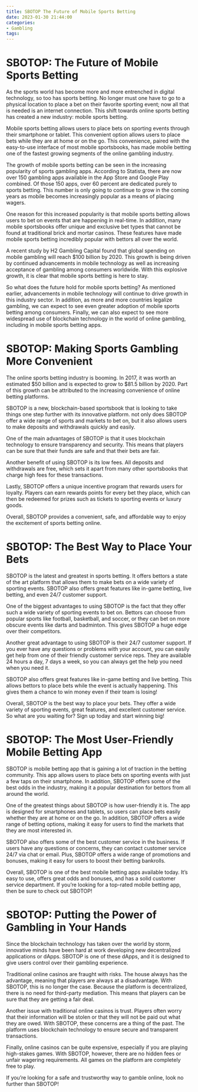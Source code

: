 ```yaml
---
title: SBOTOP The Future of Mobile Sports Betting
date: 2023-01-30 21:44:00
categories:
- Gambling
tags:
---
```



#  SBOTOP: The Future of Mobile Sports Betting

As the sports world has become more and more entrenched in digital technology, so too has sports betting. No longer must one have to go to a physical location to place a bet on their favorite sporting event; now all that is needed is an internet connection. This shift towards online sports betting has created a new industry: mobile sports betting.

 Mobile sports betting allows users to place bets on sporting events through their smartphone or tablet. This convenient option allows users to place bets while they are at home or on the go. This convenience, paired with the easy-to-use interface of most mobile sportsbooks, has made mobile betting one of the fastest growing segments of the online gambling industry.

The growth of mobile sports betting can be seen in the increasing popularity of sports gambling apps. According to Statista, there are now over 150 gambling apps available in the App Store and Google Play combined. Of those 150 apps, over 60 percent are dedicated purely to sports betting. This number is only going to continue to grow in the coming years as mobile becomes increasingly popular as a means of placing wagers.

One reason for this increased popularity is that mobile sports betting allows users to bet on events that are happening in real-time. In addition, many mobile sportsbooks offer unique and exclusive bet types that cannot be found at traditional brick and mortar casinos. These features have made mobile sports betting incredibly popular with bettors all over the world.

A recent study by H2 Gambling Capital found that global spending on mobile gambling will reach $100 billion by 2020. This growth is being driven by continued advancements in mobile technology as well as increasing acceptance of gambling among consumers worldwide. With this explosive growth, it is clear that mobile sports betting is here to stay.

So what does the future hold for mobile sports betting? As mentioned earlier, advancements in mobile technology will continue to drive growth in this industry sector. In addition, as more and more countries legalize gambling, we can expect to see even greater adoption of mobile sports betting among consumers. Finally, we can also expect to see more widespread use of blockchain technology in the world of online gambling, including in mobile sports betting apps.

#  SBOTOP: Making Sports Gambling More Convenient

The online sports betting industry is booming. In 2017, it was worth an estimated $50 billion and is expected to grow to $81.5 billion by 2020. Part of this growth can be attributed to the increasing convenience of online betting platforms.

SBOTOP is a new, blockchain-based sportsbook that is looking to take things one step further with its innovative platform. not only does SBOTOP offer a wide range of sports and markets to bet on, but it also allows users to make deposits and withdrawals quickly and easily.

One of the main advantages of SBOTOP is that it uses blockchain technology to ensure transparency and security. This means that players can be sure that their funds are safe and that their bets are fair.

Another benefit of using SBOTOP is its low fees. All deposits and withdrawals are free, which sets it apart from many other sportsbooks that charge high fees for these transactions.

Lastly, SBOTOP offers a unique incentive program that rewards users for loyalty. Players can earn rewards points for every bet they place, which can then be redeemed for prizes such as tickets to sporting events or luxury goods.

Overall, SBOTOP provides a convenient, safe, and affordable way to enjoy the excitement of sports betting online.

#  SBOTOP: The Best Way to Place Your Bets

SBOTOP is the latest and greatest in sports betting. It offers bettors a state of the art platform that allows them to make bets on a wide variety of sporting events. SBOTOP also offers great features like in-game betting, live betting, and even 24/7 customer support.

One of the biggest advantages to using SBOTOP is the fact that they offer such a wide variety of sporting events to bet on. Bettors can choose from popular sports like football, basketball, and soccer, or they can bet on more obscure events like darts and badminton. This gives SBOTOP a huge edge over their competitors.

Another great advantage to using SBOTOP is their 24/7 customer support. If you ever have any questions or problems with your account, you can easily get help from one of their friendly customer service reps. They are available 24 hours a day, 7 days a week, so you can always get the help you need when you need it.

SBOTOP also offers great features like in-game betting and live betting. This allows bettors to place bets while the event is actually happening. This gives them a chance to win money even if their team is losing!

Overall, SBOTOP is the best way to place your bets. They offer a wide variety of sporting events, great features, and excellent customer service. So what are you waiting for? Sign up today and start winning big!

#  SBOTOP: The Most User-Friendly Mobile Betting App 

SBOTOP is mobile betting app that is gaining a lot of traction in the betting community. This app allows users to place bets on sporting events with just a few taps on their smartphone. In addition, SBOTOP offers some of the best odds in the industry, making it a popular destination for bettors from all around the world. 

One of the greatest things about SBOTOP is how user-friendly it is. The app is designed for smartphones and tablets, so users can place bets easily whether they are at home or on the go. In addition, SBOTOP offers a wide range of betting options, making it easy for users to find the markets that they are most interested in. 

SBOTOP also offers some of the best customer service in the business. If users have any questions or concerns, they can contact customer service 24/7 via chat or email. Plus, SBOTOP offers a wide range of promotions and bonuses, making it easy for users to boost their betting bankrolls. 

Overall, SBOTOP is one of the best mobile betting apps available today. It’s easy to use, offers great odds and bonuses, and has a solid customer service department. If you’re looking for a top-rated mobile betting app, then be sure to check out SBOTOP!

#  SBOTOP: Putting the Power of Gambling in Your Hands

Since the blockchain technology has taken over the world by storm, innovative minds have been hard at work developing new decentralized applications or dApps. SBOTOP is one of these dApps, and it is designed to give users control over their gambling experience.

Traditional online casinos are fraught with risks. The house always has the advantage, meaning that players are always at a disadvantage. With SBOTOP, this is no longer the case. Because the platform is decentralized, there is no need for third-party mediation. This means that players can be sure that they are getting a fair deal.

Another issue with traditional online casinos is trust. Players often worry that their information will be stolen or that they will not be paid out what they are owed. With SBOTOP, these concerns are a thing of the past. The platform uses blockchain technology to ensure secure and transparent transactions.

Finally, online casinos can be quite expensive, especially if you are playing high-stakes games. With SBOTOP, however, there are no hidden fees or unfair wagering requirements. All games on the platform are completely free to play.

If you’re looking for a safe and trustworthy way to gamble online, look no further than SBOTOP!